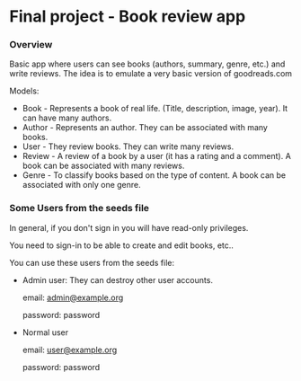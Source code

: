 # Final project - Book review app

### Overview

Basic app where users can see books (authors, summary, genre, etc.) and write reviews.
The idea is to emulate a very basic version of goodreads.com

Models:
* Book - Represents a book of real life. (Title, description, image, year). It can have many authors.
* Author - Represents an author. They can be associated with many books.
* User - They review books. They can write many reviews.
* Review - A review of a book by a user (it has a rating and a comment). A book can be associated with many reviews.
* Genre - To classify books based on the type of content. A book can be associated with only one genre.


### Some Users from the seeds file
In general, if you don't sign in you will have read-only privileges.

You need to sign-in to be able to create and edit books, etc..

You can use these users from the seeds file:

* Admin user: They can destroy other user accounts.

  email: admin@example.org

  password: password


* Normal user

  email: user@example.org

  password: password
